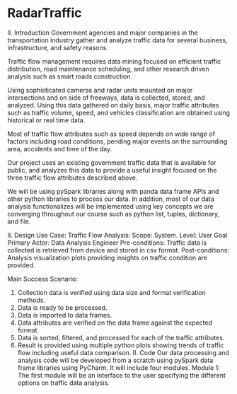 # RadarTraffic
II. Introduction
Government agencies and major companies in the transportation industry gather and analyze traffic data for several business, infrastructure, and safety reasons.

Traffic flow management requires data mining focused on efficient traffic distribution, road maintenance scheduling, and other research driven analysis such as smart roads construction.

Using sophisticated cameras and radar units mounted on major intersections and on side of freeways, data is collected, stored, and analyzed. Using this data gathered on daily basis, major traffic attributes such as traffic volume, speed, and vehicles classification are obtained using historical or real time data.

Most of traffic flow attributes such as speed depends on wide range of factors including road conditions, pending major events on the surrounding area, accidents and time of the day. 

Our project uses an existing government traffic data that is available for public, and analyzes this data to provide a useful insight focused on the three traffic flow attributes described above. 

We will be using pySpark libraries along with panda data frame APIs and other python libraries to process our data. In addition, most of our data analysis functionalizes will be implemented using key concepts we are converging throughout our course such as python list, tuples, dictionary, and file. 

II. Design
Use Case: Traffic Flow Analysis:
Scope: System.
Level: User Goal
Primary Actor: Data Analysis Engineer
Pre-conditions: Traffic data is collected is retrieved from device and stored in csv format.
Post-conditions: Analysis visualization plots providing insights on traffic condition are provided.

Main Success Scenario:
1. Collection data is verified using data size and format verification methods.
2. Data is ready to be processed.
3. Data is imported to data frames.
4. Data attributes are verified on the data frame against the expected format.
5. Data is sorted, filtered, and processed for each of the traffic attributes.
6. Result is provided using multiple python plots showing trends of traffic flow including useful data comparison.
II. Code
Our data processing and analysis code will be developed from a scratch using pySpark data frame libraries using PyCharm. It will include four modules. 
Module 1: The first module will be an interface to the user specifying the different options on traffic data analysis. 
